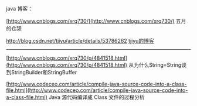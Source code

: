 java  博客：

[http://www.cnblogs.com/xrq730/](http://www.cnblogs.com/xrq730/)   五月的仓颉

http://blog.csdn.net/tjiyu/article/details/53786262   [tjiyu的博客](http://blog.csdn.net/tjiyu)

---

[http://www.cnblogs.com/xrq730/p/4841518.html](http://www.cnblogs.com/xrq730/p/4841518.html)     从为什么String=String谈到StringBuilder和StringBuffer

[http://www.codeceo.com/article/compile-java-source-code-into-a-class-file.html](http://www.codeceo.com/article/compile-java-source-code-into-a-class-file.html)   Java 源代码编译成 Class 文件的过程分析


